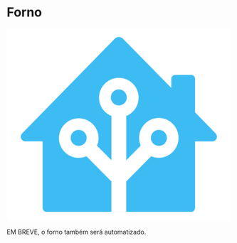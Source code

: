# Forno

![Automação](../../../img/home-assistant-logo.png)

EM BREVE, o forno também será automatizado.